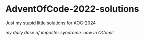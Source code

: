 # AdventOfCode-2022-solutions

Just my stupid little solutions for AOC-2024

_my daily dose of imposter syndrome. now in OCaml!_

